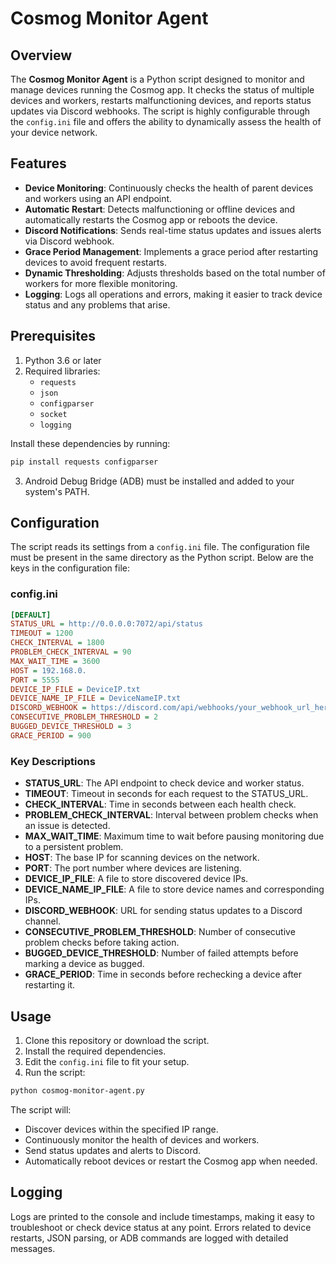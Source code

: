 
# Cosmog Monitor Agent

## Overview

The **Cosmog Monitor Agent** is a Python script designed to monitor and manage devices running the Cosmog app. It checks the status of multiple devices and workers, restarts malfunctioning devices, and reports status updates via Discord webhooks. The script is highly configurable through the `config.ini` file and offers the ability to dynamically assess the health of your device network.

## Features

- **Device Monitoring**: Continuously checks the health of parent devices and workers using an API endpoint.
- **Automatic Restart**: Detects malfunctioning or offline devices and automatically restarts the Cosmog app or reboots the device.
- **Discord Notifications**: Sends real-time status updates and issues alerts via Discord webhook.
- **Grace Period Management**: Implements a grace period after restarting devices to avoid frequent restarts.
- **Dynamic Thresholding**: Adjusts thresholds based on the total number of workers for more flexible monitoring.
- **Logging**: Logs all operations and errors, making it easier to track device status and any problems that arise.

## Prerequisites

1. Python 3.6 or later
2. Required libraries:
   - `requests`
   - `json`
   - `configparser`
   - `socket`
   - `logging`

Install these dependencies by running:
```bash
pip install requests configparser
```

3. Android Debug Bridge (ADB) must be installed and added to your system's PATH.

## Configuration

The script reads its settings from a `config.ini` file. The configuration file must be present in the same directory as the Python script. Below are the keys in the configuration file:

### config.ini

```ini
[DEFAULT]
STATUS_URL = http://0.0.0.0:7072/api/status
TIMEOUT = 1200
CHECK_INTERVAL = 1800
PROBLEM_CHECK_INTERVAL = 90
MAX_WAIT_TIME = 3600
HOST = 192.168.0.
PORT = 5555
DEVICE_IP_FILE = DeviceIP.txt
DEVICE_NAME_IP_FILE = DeviceNameIP.txt
DISCORD_WEBHOOK = https://discord.com/api/webhooks/your_webhook_url_here
CONSECUTIVE_PROBLEM_THRESHOLD = 2
BUGGED_DEVICE_THRESHOLD = 3
GRACE_PERIOD = 900
```

### Key Descriptions

- **STATUS_URL**: The API endpoint to check device and worker status.
- **TIMEOUT**: Timeout in seconds for each request to the STATUS_URL.
- **CHECK_INTERVAL**: Time in seconds between each health check.
- **PROBLEM_CHECK_INTERVAL**: Interval between problem checks when an issue is detected.
- **MAX_WAIT_TIME**: Maximum time to wait before pausing monitoring due to a persistent problem.
- **HOST**: The base IP for scanning devices on the network.
- **PORT**: The port number where devices are listening.
- **DEVICE_IP_FILE**: A file to store discovered device IPs.
- **DEVICE_NAME_IP_FILE**: A file to store device names and corresponding IPs.
- **DISCORD_WEBHOOK**: URL for sending status updates to a Discord channel.
- **CONSECUTIVE_PROBLEM_THRESHOLD**: Number of consecutive problem checks before taking action.
- **BUGGED_DEVICE_THRESHOLD**: Number of failed attempts before marking a device as bugged.
- **GRACE_PERIOD**: Time in seconds before rechecking a device after restarting it.

## Usage

1. Clone this repository or download the script.
2. Install the required dependencies.
3. Edit the `config.ini` file to fit your setup.
4. Run the script:

```bash
python cosmog-monitor-agent.py
```

The script will:
- Discover devices within the specified IP range.
- Continuously monitor the health of devices and workers.
- Send status updates and alerts to Discord.
- Automatically reboot devices or restart the Cosmog app when needed.

## Logging

Logs are printed to the console and include timestamps, making it easy to troubleshoot or check device status at any point. Errors related to device restarts, JSON parsing, or ADB commands are logged with detailed messages.

